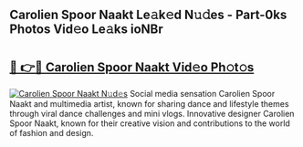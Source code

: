 ## Carolien Spoor Naakt Le𝚊k𝚎d N𝚞𝚍es - Part-0ks Photos Vid𝚎o Le𝚊ks ioNBr

# <h2><a href="http://fb6mf3p.evod.top/?m=Carolien+Spoor+Naakt">🔗 👉🔴 Carolien Spoor Naakt Vid𝚎o Ph𝚘t𝚘s</a></h2>

[![Carolien Spoor Naakt N𝚞d𝚎s](https://i.imgur.com/8V9OHl7.gif)](http://fb6mf3p.evod.top/?m=Carolien+Spoor+Naakt)
Social media sensation Carolien Spoor Naakt and multimedia artist, known for sharing dance and lifestyle themes through viral dance challenges and mini vlogs. Innovative designer Carolien Spoor Naakt, known for their creative vision and contributions to the world of fashion and design. 
